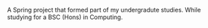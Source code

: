 A Spring project that formed part of my undergradute studies.
While studying for a BSC (Hons) in Computing.

